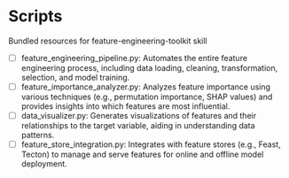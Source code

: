 # Scripts

Bundled resources for feature-engineering-toolkit skill

- [ ] feature_engineering_pipeline.py: Automates the entire feature engineering process, including data loading, cleaning, transformation, selection, and model training.
- [ ] feature_importance_analyzer.py: Analyzes feature importance using various techniques (e.g., permutation importance, SHAP values) and provides insights into which features are most influential.
- [ ] data_visualizer.py: Generates visualizations of features and their relationships to the target variable, aiding in understanding data patterns.
- [ ] feature_store_integration.py: Integrates with feature stores (e.g., Feast, Tecton) to manage and serve features for online and offline model deployment.
